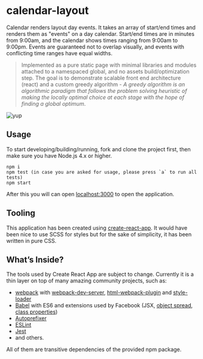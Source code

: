 # calendar-layout

Calendar renders layout day events. It takes an array of start/end times and renders them as "events" on a day
calendar. Start/end times are in minutes from 9:00am, and the calendar shows times ranging
from 9:00am to 9:00pm.  Events are guaranteed not to overlap visually, and events with conflicting
time ranges have equal widths.
> Implemented as a pure static page with minimal libraries and modules attached to a namespaced global, and no assets build/optimization step. The goal is to demonstrate scalable
front end architecture (react) and a custom greedy algorithm - _A greedy algorithm is an algorithmic paradigm that follows the problem solving heuristic of making the locally optimal choice at each stage with the hope of finding a global optimum_.

![yup](https://raw.githubusercontent.com/rs6g10/layoutday/master/calendarlayout.PNG)

## Usage
To start developing/building/running, fork and clone the project first, then make sure you have Node.js 4.x or higher.
```
npm i
npm test (in case you are asked for usage, please press `a` to run all tests)
npm start
```

After this you will can open [localhost:3000](http://localhost:3000) to open the application.

## Tooling
This application has been created using [create-react-app](https://github.com/facebookincubator/create-react-app). It would have been nice to use SCSS for styles but for the sake of simplicity, it has been written in pure CSS.


## What’s Inside?

The tools used by Create React App are subject to change.
Currently it is a thin layer on top of many amazing community projects, such as:

* [webpack](https://webpack.github.io/) with [webpack-dev-server](https://github.com/webpack/webpack-dev-server), [html-webpack-plugin](https://github.com/ampedandwired/html-webpack-plugin) and [style-loader](https://github.com/webpack/style-loader)
* [Babel](http://babeljs.io/) with ES6 and extensions used by Facebook (JSX, [object spread](https://github.com/sebmarkbage/ecmascript-rest-spread/commits/master), [class properties](https://github.com/jeffmo/es-class-public-fields))
* [Autoprefixer](https://github.com/postcss/autoprefixer)
* [ESLint](http://eslint.org/)
* [Jest](http://facebook.github.io/jest)
* and others.

All of them are transitive dependencies of the provided npm package.